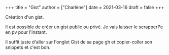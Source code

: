 +++
title = "Gist"
author = ["Charlène"]
date = 2021-03-16
draft = false
+++

Création d'un gist.

Il est possible de créer un gist public ou privé. Je vais laisser le scrapperPe en pv pour l'instant.

Il suffit juste d'aller sur l'onglet Gist de sa page gh et copier-coller son snippets et c'est bon.
